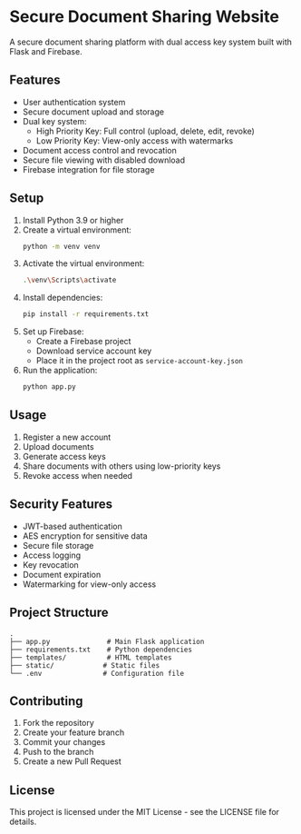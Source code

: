# Secure Document Sharing Website

A secure document sharing platform with dual access key system built with Flask and Firebase.

## Features

- User authentication system
- Secure document upload and storage
- Dual key system:
  - High Priority Key: Full control (upload, delete, edit, revoke)
  - Low Priority Key: View-only access with watermarks
- Document access control and revocation
- Secure file viewing with disabled download
- Firebase integration for file storage

## Setup

1. Install Python 3.9 or higher
2. Create a virtual environment:
   ```bash
   python -m venv venv
   ```
3. Activate the virtual environment:
   ```bash
   .\venv\Scripts\activate
   ```
4. Install dependencies:
   ```bash
   pip install -r requirements.txt
   ```
5. Set up Firebase:
   - Create a Firebase project
   - Download service account key
   - Place it in the project root as `service-account-key.json`
6. Run the application:
   ```bash
   python app.py
   ```

## Usage

1. Register a new account
2. Upload documents
3. Generate access keys
4. Share documents with others using low-priority keys
5. Revoke access when needed

## Security Features

- JWT-based authentication
- AES encryption for sensitive data
- Secure file storage
- Access logging
- Key revocation
- Document expiration
- Watermarking for view-only access

## Project Structure

```
.
├── app.py              # Main Flask application
├── requirements.txt    # Python dependencies
├── templates/          # HTML templates
├── static/            # Static files
└── .env               # Configuration file
```

## Contributing

1. Fork the repository
2. Create your feature branch
3. Commit your changes
4. Push to the branch
5. Create a new Pull Request

## License

This project is licensed under the MIT License - see the LICENSE file for details.
